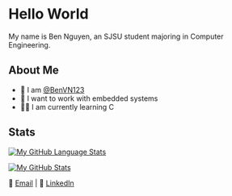 # Hello World
My name is Ben Nguyen, an SJSU student majoring in Computer Engineering.

## About Me
- 👋 I am [@BenVN123](https://github.com/BenVN123)
- 🚗 I want to work with embedded systems
- 👨‍💻 I am currently learning C

## Stats
[![My GitHub Language Stats](https://github-readme-stats.vercel.app/api/top-langs/?username=BenVN123&langs_count=5&theme=aura&showicons=true&border_radius=8)]()

[![My GitHub Stats](https://github-readme-stats.vercel.app/api/?username=BenVN123&count_private=true&theme=aura&showicons=true&border_radius=8)]()

📧 [Email](mailto:bnguyen123.vn@gmail.com) | 🔗 [LinkedIn](https://linkedin.com/in/ben-nguyen-214220209)
